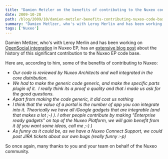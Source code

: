 ```yaml
---
title: "Damien Metzler on the benefits of contributing to the Nuxeo code base"
date: 2009-10-28
path: /blog/2009/10/damien-metzler-benefits-contributing-nuxeo-code-base
summary: "Damien Metlzer, who's with Leroy Merlin and has been working on OpenSocial integration in Nuxeo EP, has an extensive blog post about the history of this significant contribution to the Nuxeo EP code base."
tags: ['Nuxeo']
---
```


<p><quote>
Damien Metlzer, who's with Leroy Merlin and has been working on <a href="http://blogs.nuxeo.com/dev/2009/10/nuxeo-dm-53-release-notes.html#opensocial">OpenSocial integration</a> in Nuxeo EP, has an <a href="http://dmetzler.posterous.com/opensource-work-opensocial-integration-in-nux">extensive blog post</a> about the history of this significant contribution to the Nuxeo EP code base.</quote></p> 

<p>Here are, according to him, some of the benefits of contributing to Nuxeo:</p> 

<ul><li><em>Our code is reviewed by Nuxeo Architects and well integrated in the core distribution.</em></li>
<li><em>We had to make the generic code generic, and make the specific parts plugin of it.&#160; I really think its a proof a quality and that i made us ask for the good questions.</em></li>
<li><em>Apart from making the code generic, it did cost us nothing</em></li>
<li><em>I think that the value of a portal is the number of app you can integrate into it. Theorically we have all iGoogle gadgets that are integrable (and that makes a lot ;-) ). I other people contribute by making "Enterprise ready gadgets" on top of the Nuxeo Platform, we will gain benefit from it (if you want some ideas, call me ;-) )</em></li>
<li><em>As funny as it could be, as we have a Nuxeo Connect Support, we could post JIRA tickets about our own bugs (really funny :-p)</em></li>
</ul>

<p>So once again, many thanks to you and your team on behalf of the Nuxeo community.</p> 

